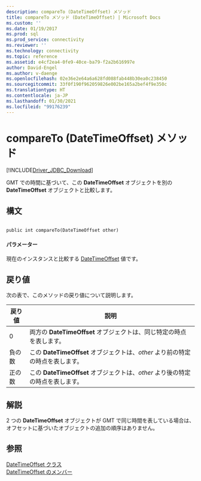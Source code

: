 ```yaml
---
description: compareTo (DateTimeOffset) メソッド
title: compareTo メソッド (DateTimeOffset) | Microsoft Docs
ms.custom: ''
ms.date: 01/19/2017
ms.prod: sql
ms.prod_service: connectivity
ms.reviewer: ''
ms.technology: connectivity
ms.topic: reference
ms.assetid: e4cf2ea4-0fe9-40ce-ba79-f2a2b616997e
author: David-Engel
ms.author: v-daenge
ms.openlocfilehash: 02e36e2e64a6a628fd088fab448b30ea0c238450
ms.sourcegitcommit: 33f0f190f962059826e002be165a2bef4f9e350c
ms.translationtype: HT
ms.contentlocale: ja-JP
ms.lasthandoff: 01/30/2021
ms.locfileid: "99176239"
---
```

# <a name="compareto-method-datetimeoffset"></a>compareTo (DateTimeOffset) メソッド
[!INCLUDE[Driver_JDBC_Download](../../../includes/driver_jdbc_download.md)]

  GMT での時間に基づいて、この **DateTimeOffset** オブジェクトを別の **DateTimeOffset** オブジェクトと比較します。  
  
## <a name="syntax"></a>構文  
  
```  
  
public int compareTo(DateTimeOffset other)  
```  
  
#### <a name="parameters"></a>パラメーター  
 現在のインスタンスと比較する [DateTimeOffset](../../../connect/jdbc/reference/datetimeoffset-class.md) 値です。  
  
## <a name="return-value"></a>戻り値  
 次の表で、このメソッドの戻り値について説明します。  
  
|戻り値|説明|  
|------------------|-----------------|  
|0|両方の **DateTimeOffset** オブジェクトは、同じ特定の時点を表します。|  
|負の数|この **DateTimeOffset** オブジェクトは、*other* より前の特定の時点を表します。|  
|正の数|この **DateTimeOffset** オブジェクトは、*other* より後の特定の時点を表します。|  
  
## <a name="remarks"></a>解説  
 2 つの **DateTimeOffset** オブジェクトが GMT で同じ時間を表している場合は、オフセットに基づいたオブジェクトの追加の順序はありません。  
  
## <a name="see-also"></a>参照  
 [DateTimeOffset クラス](../../../connect/jdbc/reference/datetimeoffset-class.md)   
 [DateTimeOffset のメンバー](../../../connect/jdbc/reference/datetimeoffset-members.md)  
  
  
